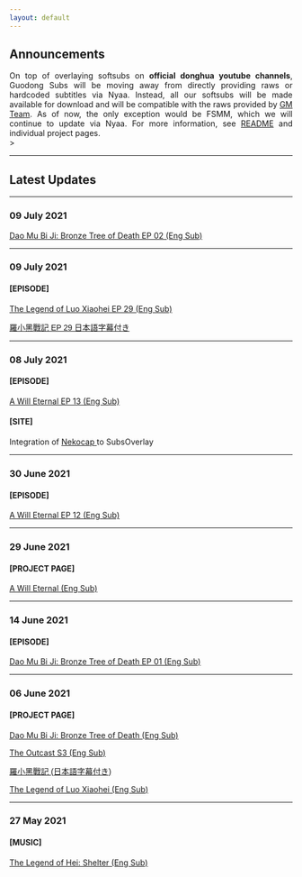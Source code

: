 ```yaml
---
layout: default
---
```


## Announcements

<div style="text-align: justify">
 On top of overlaying softsubs on <b>official donghua youtube channels</b>, Guodong Subs will be moving away from directly providing raws or hardcoded subtitles via Nyaa. Instead, all our softsubs will be made available for download and will be compatible with the raws provided by <a href="https://nyaa.si/user/GuoManTeam">GM Team</a>. As of now, the only exception would be FSMM, which we will continue to update via Nyaa. For more information, see <a href="https://wuzimiko.github.io/subsoverlay/about">README</a> and individual project pages.

 </div>>
 
---


## Latest Updates

---
### 09 July 2021

<a href="https://wuzimiko.github.io/subsoverlay/bronzetreeofdeath/en-02">Dao Mu Bi Ji: Bronze Tree of Death EP 02 (Eng Sub)</a>

---
### 09 July 2021

#### [EPISODE] 
<a href="https://wuzimiko.github.io/subsoverlay/luoxiaohei/en">The Legend of Luo Xiaohei EP 29 (Eng Sub)</a>

<p style="font-family : 'ヒラギノ角ゴ ProN' , 'Hiragino Kaku Gothic ProN' , '游ゴシック' , '游ゴシック体' , YuGothic , 'Yu Gothic' , 'メイリオ' , Meiryo , 'ＭＳ ゴシック' , 'MS Gothic' , HiraKakuProN-W3 , 'TakaoExゴシック' , TakaoExGothic , 'MotoyaLCedar' , 'Droid Sans Japanese' , sans-serif;
"> <a href="https://wuzimiko.github.io/subsoverlay/luoxiaohei/jp">羅小黑戰記 EP 29 日本語字幕付き</a> </p>

---
### 08 July 2021

#### [EPISODE] 
<a href="https://wuzimiko.github.io/subsoverlay/awilleternal/en-13">A Will Eternal EP 13 (Eng Sub)</a>

#### [SITE] 
Integration of <a href="https://wuzimiko.github.io/subsoverlay/nekocap"> Nekocap </a> to SubsOverlay

---
### 30 June 2021

#### [EPISODE] 
<a href="https://wuzimiko.github.io/subsoverlay/awilleternal/en-12">A Will Eternal EP 12 (Eng Sub)</a>

---
### 29 June 2021

#### [PROJECT PAGE] 
<a href="https://wuzimiko.github.io/subsoverlay/awilleternal/en">A Will Eternal (Eng Sub)</a>

---
### 14 June 2021

#### [EPISODE] 
<a href="https://wuzimiko.github.io/subsoverlay/bronzetreeofdeath/en-01">Dao Mu Bi Ji: Bronze Tree of Death EP 01 (Eng Sub)</a>

---
### 06 June 2021

#### [PROJECT PAGE]  
<a href="https://wuzimiko.github.io/subsoverlay/bronzetreeofdeath/en">Dao Mu Bi Ji: Bronze Tree of Death (Eng Sub)</a>

<a href="https://wuzimiko.github.io/subsoverlay/theoutcasts3/en">The Outcast S3 (Eng Sub)</a>

<p style="font-family : 'ヒラギノ角ゴ ProN' , 'Hiragino Kaku Gothic ProN' , '游ゴシック' , '游ゴシック体' , YuGothic , 'Yu Gothic' , 'メイリオ' , Meiryo , 'ＭＳ ゴシック' , 'MS Gothic' , HiraKakuProN-W3 , 'TakaoExゴシック' , TakaoExGothic , 'MotoyaLCedar' , 'Droid Sans Japanese' , sans-serif;
"> <a href="https://wuzimiko.github.io/subsoverlay/luoxiaohei/jp">羅小黑戰記 (日本語字幕付き)</a> </p>
 
<a href="https://wuzimiko.github.io/subsoverlay/luoxiaohei/en">The Legend of Luo Xiaohei (Eng Sub)</a>
 
---
### 27 May 2021

#### [MUSIC] 
<a href="https://wuzimiko.github.io/subsoverlay/luoxiaohei/en-officialmv">The Legend of Hei: Shelter (Eng Sub)</a>

